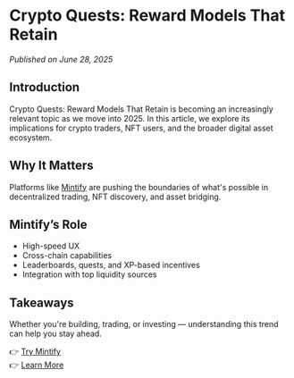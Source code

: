 # Crypto Quests: Reward Models That Retain

*Published on June 28, 2025*

## Introduction

Crypto Quests: Reward Models That Retain is becoming an increasingly relevant topic as we move into 2025. In this article, we explore its implications for crypto traders, NFT users, and the broader digital asset ecosystem.

## Why It Matters

Platforms like [Mintify](https://mintify.com) are pushing the boundaries of what's possible in decentralized trading, NFT discovery, and asset bridging.

## Mintify’s Role

- High-speed UX
- Cross-chain capabilities
- Leaderboards, quests, and XP-based incentives
- Integration with top liquidity sources

## Takeaways

Whether you're building, trading, or investing — understanding this trend can help you stay ahead.

👉 [Try Mintify](https://app.mintify.com)  
👉 [Learn More](https://mintify.com)